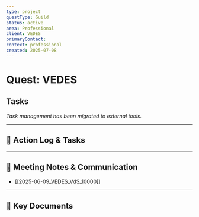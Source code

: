 ```yaml
---
type: project
questType: Guild
status: active
area: Professional
client: VEDES
primaryContact: 
context: professional
created: 2025-07-08
---
```


# Quest: VEDES

## Tasks

*Task management has been migrated to external tools.*

---

## 📝 Action Log & Tasks


---
## 💬 Meeting Notes & Communication
- [[2025-06-09_VEDES_VdS_10000]]

---
## 📎 Key Documents

